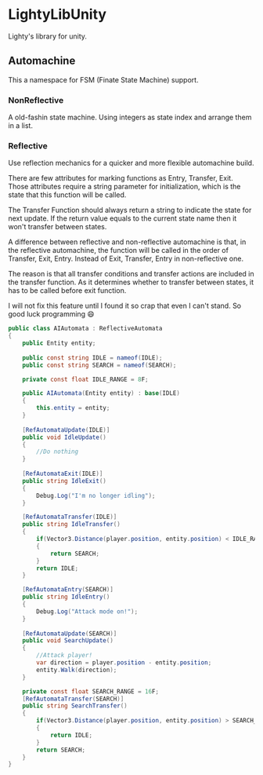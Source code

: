 # LightyLibUnity
Lighty's library for unity.

## Automachine

This a namespace for FSM (Finate State Machine) support.

### NonReflective

A old-fashin state machine. Using integers as state index and arrange them in a list.

### Reflective

Use reflection mechanics for a quicker and more flexible automachine build.

There are few attributes for marking functions as Entry, Transfer, Exit. Those attributes require a string parameter for initialization, which is the state that this function will be called.

The Transfer Function should always return a string to indicate the state for next update. If the return value equals to the current state name then it won't transfer between states.

A difference between reflective and non-reflective automachine is that, in the reflective automachine, the function will be called in the order of Transfer, Exit, Entry. Instead of Exit, Transfer, Entry in non-reflective one.

The reason is that all transfer conditions and transfer actions are included in the transfer function. As it determines whether to transfer between states, it has to be called before exit function.

I will not fix this feature until I found it so crap that even I can't stand. So good luck programming :smile:

```C#
public class AIAutomata : ReflectiveAutomata
{
    public Entity entity;
    
    public const string IDLE = nameof(IDLE);
    public const string SEARCH = nameof(SEARCH);

    private const float IDLE_RANGE = 8F;

    public AIAutomata(Entity entity) : base(IDLE)
    {
        this.entity = entity;
    }
    
    [RefAutomataUpdate(IDLE)]
    public void IdleUpdate()
    {
        //Do nothing
    }
    
    [RefAutomataExit(IDLE)]
    public string IdleExit()
    {
        Debug.Log("I'm no longer idling");
    }

    [RefAutomataTransfer(IDLE)]
    public string IdleTransfer()
    {
        if(Vector3.Distance(player.position, entity.position) < IDLE_RANGE)
        {
            return SEARCH;
        }
        return IDLE;
    }

	[RefAutomataEntry(SEARCH)]
    public string IdleEntry()
    {
        Debug.Log("Attack mode on!");
    }
    
    [RefAutomataUpdate(SEARCH)]
    public void SearchUpdate()
    {
        //Attack player!
        var direction = player.position - entity.position;
        entity.Walk(direction);
    }

    private const float SEARCH_RANGE = 16F;
    [RefAutomataTransfer(SEARCH)]
    public string SearchTransfer()
    {
        if(Vector3.Distance(player.position, entity.position) > SEARCH_RANGE)
        {
            return IDLE;
        }
        return SEARCH;
    }
}
```

